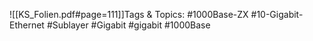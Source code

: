 
![[KS_Folien.pdf#page=111]]Tags & Topics:
   #1000Base-ZX
   #10-Gigabit-Ethernet
   #Sublayer
   #Gigabit
   #gigabit
   #1000Base